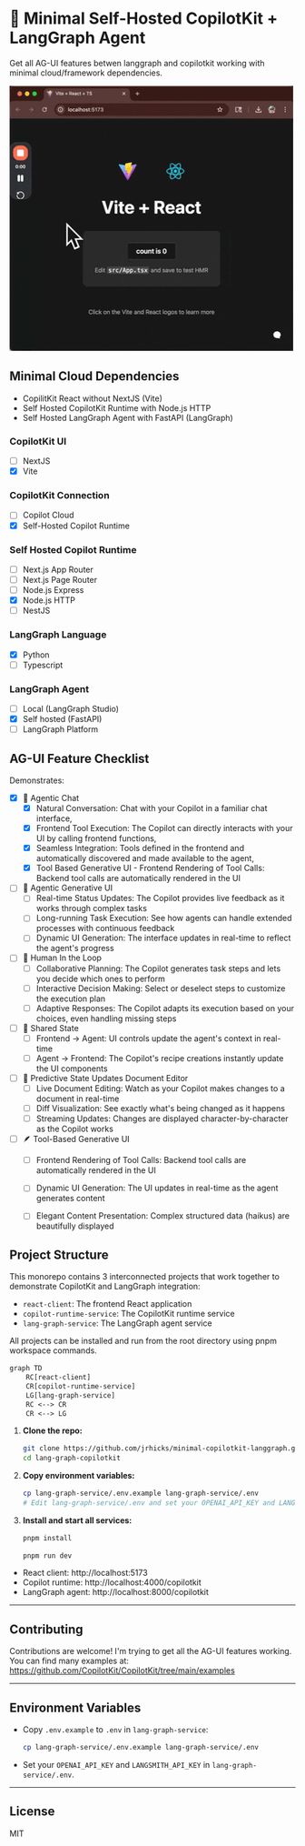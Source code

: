 # 👋 Minimal Self-Hosted CopilotKit + LangGraph Agent

Get all AG-UI features betwen langgraph and copilotkit working with minimal cloud/framework dependencies.

![Minimal Preview](./react-client/minimal-preview.gif)

## Minimal Cloud Dependencies

* CopilitKit React without NextJS (Vite)
* Self Hosted CopilotKit Runtime with Node.js HTTP
* Self Hosted LangGraph Agent with FastAPI (LangGraph)

### CopilotKit UI
- [ ] NextJS
- [x] Vite

### CopilotKit Connection
- [ ] Copilot Cloud
- [x] Self-Hosted Copilot Runtime

### Self Hosted Copilot Runtime
- [ ] Next.js App Router
- [ ] Next.js Page Router
- [ ] Node.js Express
- [x] Node.js HTTP
- [ ] NestJS

### LangGraph Language
- [x] Python
- [ ] Typescript

### LangGraph Agent
- [ ] Local (LangGraph Studio)
- [x] Self hosted (FastAPI)
- [ ] LangGraph Platform

## AG-UI Feature Checklist

Demonstrates:

- [x] 🤖 Agentic Chat
   - [x] Natural Conversation: Chat with your Copilot in a familiar chat interface,
   - [x] Frontend Tool Execution: The Copilot can directly interacts with your UI by calling frontend functions,
   - [x] Seamless Integration: Tools defined in the frontend and automatically discovered and made available to the agent,
   - [x] Tool Based Generative UI - Frontend Rendering of Tool Calls: Backend tool calls are automatically rendered in the UI
- [ ] 🚀 Agentic Generative UI
   - [ ] Real-time Status Updates: The Copilot provides live feedback as it works through complex tasks
   - [ ] Long-running Task Execution: See how agents can handle extended processes with continuous feedback
   - [ ] Dynamic UI Generation: The interface updates in real-time to reflect the agent's progress
- [ ] 🤝    Human In the Loop
   - [ ] Collaborative Planning: The Copilot generates task steps and lets you decide which ones to perform
   - [ ] Interactive Decision Making: Select or deselect steps to customize the execution plan
   - [ ] Adaptive Responses: The Copilot adapts its execution based on your choices, even handling missing steps
- [ ] 🍳 Shared State
   - [ ] Frontend → Agent: UI controls update the agent's context in real-time
   - [ ] Agent → Frontend: The Copilot's recipe creations instantly update the UI components
- [ ] 📝 Predictive State Updates Document Editor
   - [ ] Live Document Editing: Watch as your Copilot makes changes to a document in real-time
   - [ ] Diff Visualization: See exactly what's being changed as it happens
   - [ ] Streaming Updates: Changes are displayed character-by-character as the Copilot works
- [ ] 🪶 Tool-Based Generative UI
   - [ ] Frontend Rendering of Tool Calls: Backend tool calls are automatically rendered in the UI
   - [ ] Dynamic UI Generation: The UI updates in real-time as the agent generates content
   - [ ] Elegant Content Presentation: Complex structured data (haikus) are beautifully displayed


## Project Structure

This monorepo contains 3 interconnected projects that work together to demonstrate CopilotKit and LangGraph integration:

- `react-client`: The frontend React application
- `copilot-runtime-service`: The CopilotKit runtime service
- `lang-graph-service`: The LangGraph agent service

All projects can be installed and run from the root directory using pnpm workspace commands.

```mermaid
graph TD
    RC[react-client]
    CR[copilot-runtime-service]
    LG[lang-graph-service]
    RC <--> CR
    CR <--> LG
```

1. **Clone the repo:**
   ```sh
   git clone https://github.com/jrhicks/minimal-copilotkit-langgraph.git
   cd lang-graph-copilotkit
   ```

1. **Copy environment variables:**
   ```sh
   cp lang-graph-service/.env.example lang-graph-service/.env
   # Edit lang-graph-service/.env and set your OPENAI_API_KEY and LANGSMITH_API_KEY
   ```
2. **Install and start all services:**

   ```sh
   pnpm install
   ```

   ```sh
   pnpm run dev
   ```

- React client: http://localhost:5173
- Copilot runtime: http://localhost:4000/copilotkit
- LangGraph agent: http://localhost:8000/copilotkit

---

## Contributing

Contributions are welcome!  I'm trying to get all the AG-UI features working.  You can find many examples at: https://github.com/CopilotKit/CopilotKit/tree/main/examples

---

## Environment Variables

- Copy `.env.example` to `.env` in `lang-graph-service`:
  ```sh
  cp lang-graph-service/.env.example lang-graph-service/.env
  ```
- Set your `OPENAI_API_KEY` and `LANGSMITH_API_KEY` in `lang-graph-service/.env`.

---

## License

MIT
